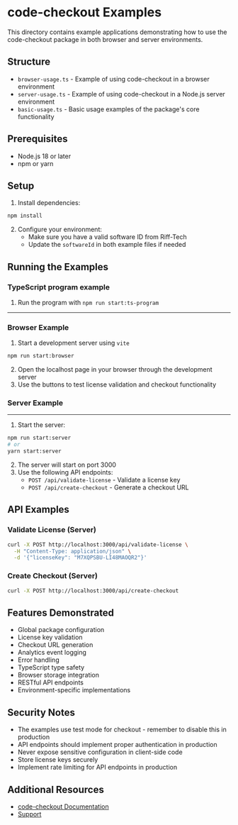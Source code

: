 # code-checkout Examples

This directory contains example applications demonstrating how to use the code-checkout package in both browser and server environments.

## Structure

- `browser-usage.ts` - Example of using code-checkout in a browser environment
- `server-usage.ts` - Example of using code-checkout in a Node.js server environment
- `basic-usage.ts` - Basic usage examples of the package's core functionality

## Prerequisites

- Node.js 18 or later
- npm or yarn

## Setup

1. Install dependencies:

```bash
npm install
```

2. Configure your environment:
   - Make sure you have a valid software ID from Riff-Tech
   - Update the `softwareId` in both example files if needed

## Running the Examples

### TypeScript program example

1. Run the program with `npm run start:ts-program`

---

### Browser Example

1. Start a development server using `vite`

```bash
npm run start:browser
```

2. Open the localhost page in your browser through the development server
3. Use the buttons to test license validation and checkout functionality

### Server Example

---

1. Start the server:

```bash
npm run start:server
# or
yarn start:server
```

2. The server will start on port 3000
3. Use the following API endpoints:
   - `POST /api/validate-license` - Validate a license key
   - `POST /api/create-checkout` - Generate a checkout URL

## API Examples

### Validate License (Server)

```bash
curl -X POST http://localhost:3000/api/validate-license \
  -H "Content-Type: application/json" \
  -d '{"licenseKey": "M7XQPSBU-LI48MAOQR2"}'
```

### Create Checkout (Server)

```bash
curl -X POST http://localhost:3000/api/create-checkout
```

## Features Demonstrated

- Global package configuration
- License key validation
- Checkout URL generation
- Analytics event logging
- Error handling
- TypeScript type safety
- Browser storage integration
- RESTful API endpoints
- Environment-specific implementations

## Security Notes

- The examples use test mode for checkout - remember to disable this in production
- API endpoints should implement proper authentication in production
- Never expose sensitive configuration in client-side code
- Store license keys securely
- Implement rate limiting for API endpoints in production

## Additional Resources

- [code-checkout Documentation](https://www.riff-tech.com/docs/guides)
- [Support](mailto:shawn@riff-tech.com)
